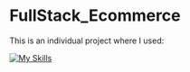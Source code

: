 # FullStack_Ecommerce

This is an individual project where I used:

[![My Skills](https://skillicons.dev/icons?i=react,expressjs,nodejs,mongo&perline=4)](https://skillicons.dev)
